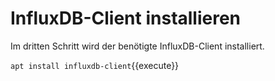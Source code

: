# InfluxDB-Client installieren

Im dritten Schritt wird der benötigte InfluxDB-Client installiert.

`apt install influxdb-client`{{execute}}